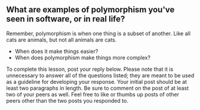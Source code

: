## What are examples of polymorphism you've seen in software, or in real life?

Remember, polymorphism is when one thing is a subset of another. Like all cats
are animals, but not all animals are cats.

- When does it make things easier?
- When does polymorphism make things more complex?

To complete this lesson, post your reply below. Please note that it is
unnecessary to answer all of the questions listed; they are meant to be used as
a guideline for developing your response. Your initial post should be at least
two paragraphs in length. Be sure to comment on the post of at least two of your
peers as well. Feel free to like or thumbs up posts of other peers other than
the two posts you responded to.

